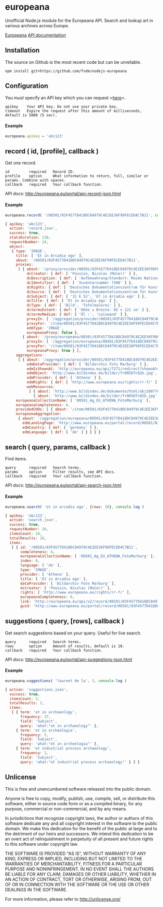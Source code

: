 europeana
=========

Unofficial Node.js module for the Europeana API. Search and lookup art in various archives across Europe.

[Europeana](http://europeana.eu/)
[API documentation](http://europeana.eu/portal/api-introduction.html)


Installation
------------

The source on Github is the most recent code but can be unreliable.

	npm install git+https://github.com/fvdm/nodejs-europeana


Configuration
-------------

You _must_ specify an API key which you can request >[here](http://europeana.eu/portal/api/registration.html)<.

	apikey    Your API key. Do not use your private key.
	timeout   Expire the request after this amount of milliseconds, default is 5000 (5 sec).


#### Example

```js
europeana.apikey = 'abc123'
```


record ( id, [profile], callback )
----------------------------------

Get one record.

	id         required   Record ID.
	profile    option     What information to return, full, similar or params. Combine with spaces.
	callback   required   Your callback function.


API docs: http://europeana.eu/portal/api-record-json.html


#### Example

```js
europeana.record( '/08501/03F4577D418DC84979C4E2EE36F99FECED4C7B11', console.log )
```

```js
{ apikey: 'abc123',
  action: 'record.json',
  success: true,
  statsDuration: 138,
  requestNumber: 24,
  object: 
   { type: 'IMAGE',
     title: [ 'Et in Arcadia ego' ],
     about: '/08501/03F4577D418DC84979C4E2EE36F99FECED4C7B11',
     proxies: 
      [ { about: '/proxy/provider/08501/03F4577D418DC84979C4E2EE36F99FECED4C7B11',
          dcCreator: { def: [ 'Poussin, Nicolas (Maler)' ] },
          dcDescription: { def: [ 'Aufbewahrung/Standort: Musée National du Louvre (Paris) Paris' ] },
          dcIdentifier: { def: [ 'Inventarnummer 7300' ] },
          dcRights: { def: [ 'Deutsches Dokumentationszentrum für Kunstgeschichte - Bildarchiv Foto Marburg [Digitales Bild (retrodigitalisiert)]' ] },
          dcSource: { def: [ 'Deutsches Dokumentationszentrum für Kunstgeschichte - Bildarchiv Foto Marburg' ] },
          dcSubject: { def: [ '31 E 52', 'Et in Arcadia ego' ] },
          dcTitle: { def: [ 'Et in Arcadia ego' ] },
          dcType: { def: [ 'Bild', 'Tafelmalerei' ] },
          dctermsExtent: { def: [ 'Höhe x Breite: 85 x 121 cm' ] },
          dctermsMedium: { def: [ 'Öl :', 'Leinwand' ] },
          proxyIn: [ '/aggregation/provider/08501/03F4577D418DC84979C4E2EE36F99FECED4C7B11' ],
          proxyFor: '/item/08501/03F4577D418DC84979C4E2EE36F99FECED4C7B11',
          edmType: 'IMAGE',
          europeanaProxy: false },
        { about: '/proxy/europeana/08501/03F4577D418DC84979C4E2EE36F99FECED4C7B11',
          proxyIn: [ '/aggregation/europeana/08501/03F4577D418DC84979C4E2EE36F99FECED4C7B11' ],
          proxyFor: '/item/08501/03F4577D418DC84979C4E2EE36F99FECED4C7B11',
          europeanaProxy: true } ],
     aggregations: 
      [ { about: '/aggregation/provider/08501/03F4577D418DC84979C4E2EE36F99FECED4C7B11',
          edmDataProvider: { def: [ 'Bildarchiv Foto Marburg' ] },
          edmIsShownAt: 'http://europeana.eu/api/7271/redirect?shownAt=http%3A%2F%2Fwww.bildindex.de%2Fdokumente%2Fhtml%2Fobj20077046%3Fbt%3Deuropeanaapi&provider=Athena&id=http://www.europeana.eu/resolve/record/08501/03F4577D418DC84979C4E2EE36F99FECED4C7B11&profile=full',
          edmObject: 'http://www.bildindex.de/bilder/fr00507c02b.jpg',
          edmProvider: { def: [ 'Athena' ] },
          edmRights: { def: [ 'http://www.europeana.eu/rights/rr-f/' ] },
          webResources: 
           [ { about: 'http://www.bildindex.de/dokumente/html/obj20077046' },
             { about: 'http://www.bildindex.de/bilder/fr00507c02b.jpg' } ] } ],
     europeanaCollectionName: [ '08501_Ag_EU_ATHENA_FotoMarburg' ],
     europeanaCompleteness: 6,
     providedCHOs: [ { about: '/item/08501/03F4577D418DC84979C4E2EE36F99FECED4C7B11' } ],
     europeanaAggregation: 
      { about: '/aggregation/europeana/08501/03F4577D418DC84979C4E2EE36F99FECED4C7B11',
        edmLandingPage: 'http://www.europeana.eu/portal/record/08501/03F4577D418DC84979C4E2EE36F99FECED4C7B11.html',
        edmCountry: { def: [ 'germany' ] },
        edmLanguage: { def: [ 'de' ] } } } }
```


search ( query, params, callback )
----------------------------------

Find items.

	query      required   Search terms.
	params     option     Filter results, see API docs.
	callback   required   Your callback function.


API docs: http://europeana.eu/portal/api-search-json.html


#### Example

```js
europeana.search( 'et in arcadia ego', {rows: 50}, console.log )
```

```js
{ apikey: 'abc123',
  action: 'search.json',
  success: true,
  requestNumber: 26,
  itemsCount: 16,
  totalResults: 16,
  items: 
   [ { id: '/08501/03F4577D418DC84979C4E2EE36F99FECED4C7B11',
       completeness: 6,
       europeanaCollectionName: [ '08501_Ag_EU_ATHENA_FotoMarburg' ],
       index: 0,
       language: [ 'de' ],
       type: 'IMAGE',
       provider: [ 'Athena' ],
       title: [ 'Et in Arcadia ego' ],
       dataProvider: [ 'Bildarchiv Foto Marburg' ],
       dcCreator: [ 'Poussin, Nicolas (Maler)' ],
       rights: [ 'http://www.europeana.eu/rights/rr-f/' ],
       europeanaCompleteness: 6,
       link: 'http://europeana.eu/api/v2/record/08501/03F4577D418DC84979C4E2EE36F99FECED4C7B11.json?wskey=abc123',
       guid: 'http://www.europeana.eu/portal/record/08501/03F4577D418DC84979C4E2EE36F99FECED4C7B11.html?utm_source=api&utm_medium=api&utm_campaign=abc123' } ] }
```


suggestions ( query, [rows], callback )
---------------------------------------

Get search suggestions based on your query. Useful for live search.

	query      required   Search terms.
	rows       option     Amount of results, default is 10.
	callback   required   Your callback function.


API docs: http://europeana.eu/portal/api-suggestions-json.html


#### Example

```js
europeana.suggestions( 'laurent de la', 3, console.log )
```

```js
{ action: 'suggestions.json',
  success: true,
  itemsCount: 3,
  totalResults: 3,
  items: 
   [ { term: 'et in archaeology',
       frequency: 37,
       field: 'Subject',
       query: 'what:"et in archaeology"' },
     { term: 'et in archeologia',
       frequency: 5,
       field: 'Subject',
       query: 'what:"et in archeologia"' },
     { term: 'et industrial process archaeology',
       frequency: 2,
       field: 'Subject',
       query: 'what:"et industrial process archaeology"' } ] }
```


Unlicense
---------

This is free and unencumbered software released into the public domain.

Anyone is free to copy, modify, publish, use, compile, sell, or
distribute this software, either in source code form or as a compiled
binary, for any purpose, commercial or non-commercial, and by any
means.

In jurisdictions that recognize copyright laws, the author or authors
of this software dedicate any and all copyright interest in the
software to the public domain. We make this dedication for the benefit
of the public at large and to the detriment of our heirs and
successors. We intend this dedication to be an overt act of
relinquishment in perpetuity of all present and future rights to this
software under copyright law.

THE SOFTWARE IS PROVIDED "AS IS", WITHOUT WARRANTY OF ANY KIND,
EXPRESS OR IMPLIED, INCLUDING BUT NOT LIMITED TO THE WARRANTIES OF
MERCHANTABILITY, FITNESS FOR A PARTICULAR PURPOSE AND NONINFRINGEMENT.
IN NO EVENT SHALL THE AUTHORS BE LIABLE FOR ANY CLAIM, DAMAGES OR
OTHER LIABILITY, WHETHER IN AN ACTION OF CONTRACT, TORT OR OTHERWISE,
ARISING FROM, OUT OF OR IN CONNECTION WITH THE SOFTWARE OR THE USE OR
OTHER DEALINGS IN THE SOFTWARE.

For more information, please refer to <http://unlicense.org/>
